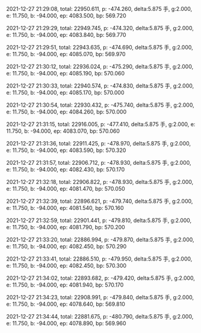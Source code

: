 2021-12-27 21:29:08, total: 22950.611, p: -474.260, delta:5.875 手, g:2.000, e: 11.750, b: -94.000, ep: 4083.500, bp: 569.720

2021-12-27 21:29:29, total: 22949.745, p: -474.320, delta:5.875 手, g:2.000, e: 11.750, b: -94.000, ep: 4083.840, bp: 569.770

2021-12-27 21:29:51, total: 22943.635, p: -474.690, delta:5.875 手, g:2.000, e: 11.750, b: -94.000, ep: 4085.070, bp: 569.970

2021-12-27 21:30:12, total: 22936.024, p: -475.290, delta:5.875 手, g:2.000, e: 11.750, b: -94.000, ep: 4085.190, bp: 570.060

2021-12-27 21:30:33, total: 22940.574, p: -474.830, delta:5.875 手, g:2.000, e: 11.750, b: -94.000, ep: 4085.170, bp: 570.000

2021-12-27 21:30:54, total: 22930.432, p: -475.740, delta:5.875 手, g:2.000, e: 11.750, b: -94.000, ep: 4084.260, bp: 570.000

2021-12-27 21:31:15, total: 22916.005, p: -477.410, delta:5.875 手, g:2.000, e: 11.750, b: -94.000, ep: 4083.070, bp: 570.060

2021-12-27 21:31:36, total: 22911.425, p: -478.970, delta:5.875 手, g:2.000, e: 11.750, b: -94.000, ep: 4083.590, bp: 570.320

2021-12-27 21:31:57, total: 22906.712, p: -478.930, delta:5.875 手, g:2.000, e: 11.750, b: -94.000, ep: 4082.430, bp: 570.170

2021-12-27 21:32:18, total: 22906.822, p: -478.930, delta:5.875 手, g:2.000, e: 11.750, b: -94.000, ep: 4081.470, bp: 570.050

2021-12-27 21:32:39, total: 22896.621, p: -479.740, delta:5.875 手, g:2.000, e: 11.750, b: -94.000, ep: 4081.540, bp: 570.160

2021-12-27 21:32:59, total: 22901.441, p: -479.810, delta:5.875 手, g:2.000, e: 11.750, b: -94.000, ep: 4081.790, bp: 570.200

2021-12-27 21:33:20, total: 22886.994, p: -479.870, delta:5.875 手, g:2.000, e: 11.750, b: -94.000, ep: 4082.450, bp: 570.290

2021-12-27 21:33:41, total: 22886.510, p: -479.950, delta:5.875 手, g:2.000, e: 11.750, b: -94.000, ep: 4082.450, bp: 570.300

2021-12-27 21:34:02, total: 22893.682, p: -479.420, delta:5.875 手, g:2.000, e: 11.750, b: -94.000, ep: 4081.940, bp: 570.170

2021-12-27 21:34:23, total: 22908.991, p: -479.840, delta:5.875 手, g:2.000, e: 11.750, b: -94.000, ep: 4078.640, bp: 569.810

2021-12-27 21:34:44, total: 22881.675, p: -480.790, delta:5.875 手, g:2.000, e: 11.750, b: -94.000, ep: 4078.890, bp: 569.960